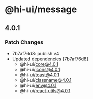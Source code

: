 # @hi-ui/message

## 4.0.1

### Patch Changes

- 7b7af76d8: publish v4
- Updated dependencies [7b7af76d8]
  - @hi-ui/core@4.0.1
  - @hi-ui/icons@4.0.1
  - @hi-ui/toast@4.0.1
  - @hi-ui/classname@4.0.1
  - @hi-ui/env@4.0.1
  - @hi-ui/react-utils@4.0.1
